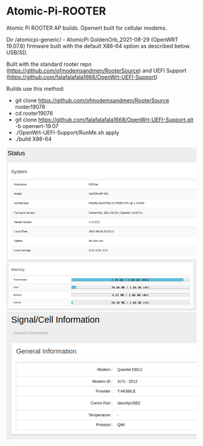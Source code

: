 # Atomic-Pi-ROOTER

Atomic Pi ROOTER AP builds. Openwrt built for cellular modems.                                                                                  

Dir /atomicpi-generic/ - AtomicPi GoldenOrb_2021-08-29 (OpenWRT 19.07.6) firmware built with the default X86-64 option as described below. USB/SD.

Built with the standard rooter repo (https://github.com/ofmodemsandmen/RooterSource) and UEFI Support (https://github.com/falafalafala1668/OpenWrt-UEFI-Support)

Builds use this method:
* git clone https://github.com/ofmodemsandmen/RooterSource rooter19076
* cd rooter19076
* git clone https://github.com/falafalafala1668/OpenWrt-UEFI-Support.git -b openwrt-19.07
* ./OpenWrt-UEFI-Support/RunMe.sh apply
* ./build X86-64

![Screenshot](images/root5.png)
![Screenshot](images/r5.png)
![Screenshot](images/rooter1.png)

